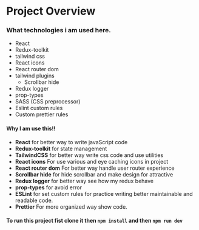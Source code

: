 # Project Overview

### What technologies i am used here.

- React
- Redux-toolkit
- tailwind css
- React icons
- React router dom
- tailwind plugins
  - Scrollbar hide
- Redux logger
- prop-types
- SASS (CSS preprocessor)
- Eslint custom rules
- Custom prettier rules

#### Why I am use this!!

- **React** for better way to write javaScript code
- **Redux-toolkit** for state management
- **TailwindCSS** for better way write css code and use utilities
- **React icons** For use various and eye caching icons in project
- **React router dom** For better way handle user router experience
- **Scrollbar hide** for hide scrollbar and make design for attractive
- **Redux logger** for better way see how my redux behave
- **prop-types** for avoid error
- **ESLint** for set custom rules for practice writing better maintainable and readable code.
- **Prettier** For more organized way show code.

#### To run this project fist clone it then <code>npm install</code> and then <code>npm run dev</code>
